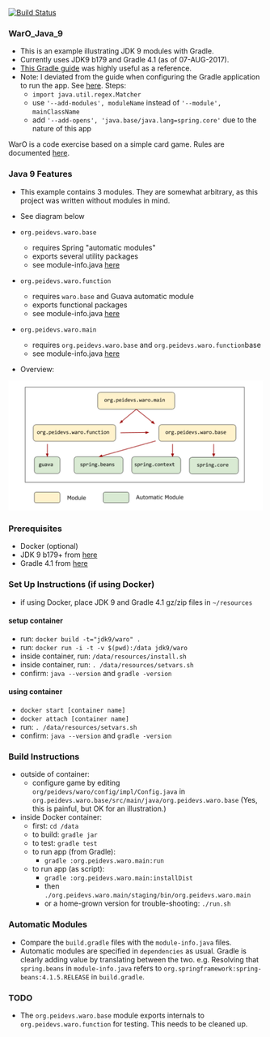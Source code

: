 [![Build Status](https://travis-ci.org/codetojoy/WarO_Java_9_Gradle.svg?branch=master)](https://travis-ci.org/codetojoy/WarO_Java_9_Gradle)

### WarO_Java_9

* This is an example illustrating JDK 9 modules with Gradle.
* Currently uses JDK9 b179 and Gradle 4.1 (as of 07-AUG-2017).
* [This Gradle guide](https://guides.gradle.org/building-java-9-modules/) was highly useful as a reference.
* Note: I deviated from the guide when configuring the Gradle application to run the app. See [here](https://github.com/codetojoy/WarO_Java_9_Gradle/blob/master/org.peidevs.waro.main/build.gradle). Steps:
    * `import java.util.regex.Matcher`  
    * use `'--add-modules', moduleName` instead of  `'--module', mainClassName`
    * add `'--add-opens', 'java.base/java.lang=spring.core'` due to the nature of this app 

WarO is a code exercise based on a simple card game. Rules are documented [here](https://github.com/peidevs/WarO_Java/blob/master/Rules.md).

### Java 9 Features 

* This example contains 3 modules. They are somewhat arbitrary, as this project was
written without modules in mind.
* See diagram below
* `org.peidevs.waro.base`
    * requires Spring "automatic modules"
    * exports several utility packages
    * see module-info.java [here](https://github.com/codetojoy/WarO_Java_9_Gradle/blob/master/org.peidevs.waro.base/src/main/java/org.peidevs.waro.base/module-info.java)
* `org.peidevs.waro.function`
    * requires `waro.base` and Guava automatic module
    * exports functional packages 
    * see module-info.java [here](https://github.com/codetojoy/WarO_Java_9_Gradle/blob/master/org.peidevs.waro.function/src/main/java/org.peidevs.waro.function/module-info.java)
* `org.peidevs.waro.main`
    * requires `org.peidevs.waro.base` and `org.peidevs.waro.function`base
    * see module-info.java [here](https://github.com/codetojoy/WarO_Java_9_Gradle/blob/master/org.peidevs.waro.main/src/main/java/org.peidevs.waro.main/module-info.java)

* Overview:

<img style="float: center;" src="https://github.com/codetojoy/WarO_Java_9_Gradle/blob/master/images/module_diagram_WarO.png"></img>

### Prerequisites

* Docker (optional)
* JDK 9 b179+ from [here](http://jdk.java.net/9/)
* Gradle 4.1 from [here](https://gradle.org/releases/)

### Set Up Instructions (if using Docker) 

* if using Docker, place JDK 9 and Gradle 4.1 gz/zip files in `~/resources` 

#### setup container

* run: `docker build -t="jdk9/waro" .` 
* run: `docker run -i -t -v $(pwd):/data jdk9/waro`
* inside container, run: `/data/resources/install.sh`
* inside container, run: `. /data/resources/setvars.sh`
* confirm: `java --version` and `gradle -version`

#### using container

* `docker start [container name]`
* `docker attach [container name]`
* run: `. /data/resources/setvars.sh`
* confirm: `java --version` and `gradle -version`

### Build Instructions 

* outside of container:
    * configure game by editing `org/peidevs/waro/config/impl/Config.java` in `org.peidevs.waro.base/src/main/java/org.peidevs.waro.base` (Yes, this is painful, but OK for an illustration.)
* inside Docker container:
    * first: `cd /data`
    * to build: `gradle jar`
    * to test: `gradle test`
    * to run app (from Gradle):
        * `gradle :org.peidevs.waro.main:run`
    * to run app (as script):
        * `gradle :org.peidevs.waro.main:installDist`
        * then `./org.peidevs.waro.main/staging/bin/org.peidevs.waro.main`
        * or a home-grown version for trouble-shooting: `./run.sh`

### Automatic Modules

* Compare the `build.gradle` files with the `module-info.java` files.
* Automatic modules are specified in `dependencies` as usual. Gradle is clearly adding value by translating between the two. e.g. Resolving that `spring.beans` in `module-info.java` refers to `org.springframework:spring-beans:4.1.5.RELEASE` in `build.gradle`.

### TODO

* The `org.peidevs.waro.base` module exports internals to `org.peidevs.waro.function` for testing. This needs to be cleaned up.
